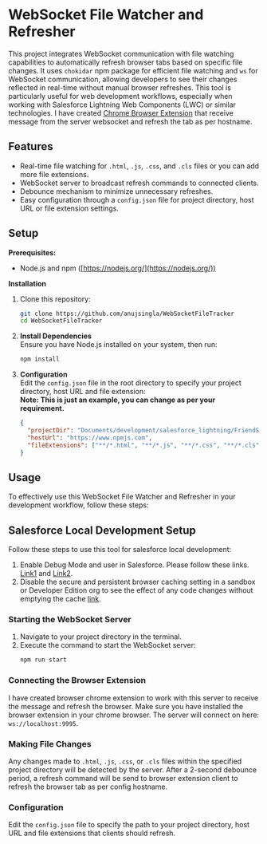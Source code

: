 # WebSocket File Watcher and Refresher

This project integrates WebSocket communication with file watching capabilities to automatically refresh browser tabs based on specific file changes. It uses `chokidar` npm package for efficient file watching and `ws` for WebSocket communication, allowing developers to see their changes reflected in real-time without manual browser refreshes. This tool is particularly useful for web development workflows, especially when working with Salesforce Lightning Web Components (LWC) or similar technologies.
I have created [Chrome Browser Extension](https://github.com/anujsingla/WebSocketFileTrackerChromeExtension) that receive message from the server websocket and refresh the tab as per hostname.

## Features

- Real-time file watching for `.html`, `.js`, `.css`, and `.cls` files or you can add more file extensions.
- WebSocket server to broadcast refresh commands to connected clients.
- Debounce mechanism to minimize unnecessary refreshes.
- Easy configuration through a `config.json` file for project directory, host URL or file extension settings.

## Setup

**Prerequisites:**

- Node.js and npm ([https://nodejs.org/](https://nodejs.org/))

**Installation**

1. Clone this repository:
   ```bash
   git clone https://github.com/anujsingla/WebSocketFileTracker
   cd WebSocketFileTracker
   ```
2. **Install Dependencies**  
   Ensure you have Node.js installed on your system, then run:

   ```bash
   npm install
   ```

3. **Configuration**  
   Edit the `config.json` file in the root directory to specify your project directory, host URL and file extension:  
   **Note: This is just an example, you can change as per your requirement.**
   ```json
   {
     "projectDir": "Documents/development/salesforce_lightning/FriendShips/force-app/",
     "hostUrl": "https://www.npmjs.com",
     "fileExtensions": ["**/*.html", "**/*.js", "**/*.css", "**/*.cls"]
   }
   ```

## Usage

To effectively use this WebSocket File Watcher and Refresher in your development workflow, follow these steps:

## Salesforce Local Development Setup

Follow these steps to use this tool for salesforce local development:

1. Enable Debug Mode and user in Salesforce. Please follow these links. [Link1](https://developer.salesforce.com/docs/platform/lwc/guide/debug-mode-enable.html) and [Link2](https://developer.salesforce.com/docs/platform/lwc/guide/debug-debug-mode.html).
2. Disable the secure and persistent browser caching setting in a sandbox or Developer Edition org to see the effect of any code changes without emptying the cache [link](https://developer.salesforce.com/docs/platform/lwc/guide/debug-disable-caching.html).

### Starting the WebSocket Server

1. Navigate to your project directory in the terminal.
2. Execute the command to start the WebSocket server:
   ```bash
   npm run start
   ```

### Connecting the Browser Extension

I have created browser chrome extension to work with this server to receive the message and refresh the browser. Make sure you have installed the browser extension in your chrome browser. The server will connect on here: `ws://localhost:9995`.

### Making File Changes

Any changes made to `.html`, `.js`, `.css`, or `.cls` files within the specified project directory will be detected by the server. After a 2-second debounce period, a refresh command will be send to browser extension client to refresh the browser tab as per config hostname.

### Configuration

Edit the `config.json` file to specify the path to your project directory, host URL and file extensions that clients should refresh.
